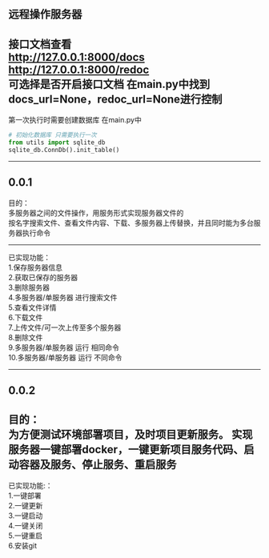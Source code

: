 ## 远程操作服务器


接口文档查看 \
    http://127.0.0.1:8000/docs \
    http://127.0.0.1:8000/redoc \
可选择是否开启接口文档
在main.py中找到docs_url=None，redoc_url=None进行控制
---
第一次执行时需要创建数据库
在main.py中
```python
# 初始化数据库 只需要执行一次
from utils import sqlite_db
sqlite_db.ConnDb().init_table()
```

---
0.0.1
---
目的：\
    多服务器之间的文件操作，用服务形式实现服务器文件的  
    按名字搜索文件、查看文件内容、下载、多服务器上传替换，并且同时能为多台服务器执行命令
___
已实现功能： \
1.保存服务器信息 \
2.获取已保存的服务器 \
3.删除服务器 \
4.多服务器/单服务器 进行搜索文件 \
5.查看文件详情 \
6.下载文件 \
7.上传文件/可一次上传至多个服务器 \
8.删除文件 \
9.多服务器/单服务器 运行 相同命令 \
10.多服务器/单服务器 运行 不同命令

---

0.0.2
---
目的：\
为方便测试环境部署项目，及时项目更新服务。
实现服务器一键部署docker，一键更新项目服务代码、启动容器及服务、停止服务、重启服务
---
已实现功能:： \
1.一键部署 \
2.一键更新 \
3.一键启动 \
4.一键关闭 \
5.一键重启 \
6.安装git
